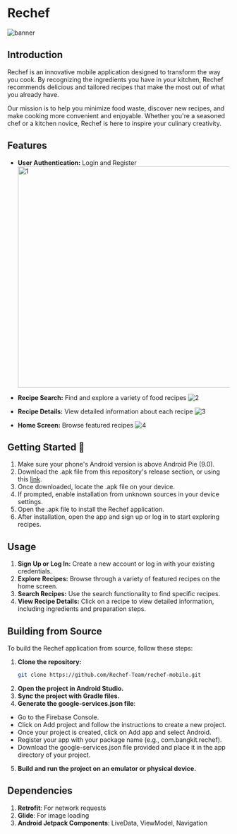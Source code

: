 # Rechef
<img alt="banner" src="https://github.com/Rechef-Team/.github/blob/main/profile/banner.png?raw=true"><br>
## Introduction

Rechef is an innovative mobile application designed to transform the way you cook. By recognizing the ingredients you have in your kitchen, Rechef recommends delicious and tailored recipes that make the most out of what you already have.

Our mission is to help you minimize food waste, discover new recipes, and make cooking more convenient and enjoyable. Whether you're a seasoned chef or a kitchen novice, Rechef is here to inspire your culinary creativity.

## Features
- **User Authentication:** Login and Register
<br><img src="https://github.com/Rechef-Team/.github/blob/main/mobile-preview/1.jpg?raw=true" alt="1" width="auto" height="500"><br>

- **Recipe Search:** Find and explore a variety of food recipes
<img alt="2" src="https://github.com/Rechef-Team/.github/blob/main/mobile-preview/2.jpg?raw=true"><br>

- **Recipe Details:** View detailed information about each recipe
<img alt="3" src="https://github.com/Rechef-Team/.github/blob/main/mobile-preview/3.jpg?raw=true"><br>

- **Home Screen:** Browse featured recipes
<img alt="4" src="https://github.com/Rechef-Team/.github/blob/main/mobile-preview/4.jpg?raw=true"><br>

## Getting Started 📱

1. Make sure your phone's Android version is above Android Pie (9.0).
2. Download the .apk file from this repository's release section, or using this [link](https://github.com/Rechef-Team/rechef-mobile/releases/download/v1.0/ReChef.1.0.apk).
3. Once downloaded, locate the .apk file on your device.
4. If prompted, enable installation from unknown sources in your device settings.
5. Open the .apk file to install the Rechef application.
6. After installation, open the app and sign up or log in to start exploring recipes.

## Usage

1. **Sign Up or Log In:** Create a new account or log in with your existing credentials.
2. **Explore Recipes:** Browse through a variety of featured recipes on the home screen.
3. **Search Recipes:** Use the search functionality to find specific recipes.
4. **View Recipe Details:** Click on a recipe to view detailed information, including ingredients and preparation steps.

## Building from Source

To build the Rechef application from source, follow these steps:

1. **Clone the repository:**
   ```sh
   git clone https://github.com/Rechef-Team/rechef-mobile.git
   ```
2. **Open the project in Android Studio.**
3. **Sync the project with Gradle files.**
4. **Generate the google-services.json file**:
- Go to the Firebase Console.
- Click on Add project and follow the instructions to create a new project.
- Once your project is created, click on Add app and select Android.
- Register your app with your package name (e.g., com.bangkit.rechef).
- Download the google-services.json file provided and place it in the app directory of your project.

5. **Build and run the project on an emulator or physical device.**

## Dependencies
1. **Retrofit**: For network requests
2. **Glide**: For image loading
3. **Android Jetpack Components**: LiveData, ViewModel, Navigation


